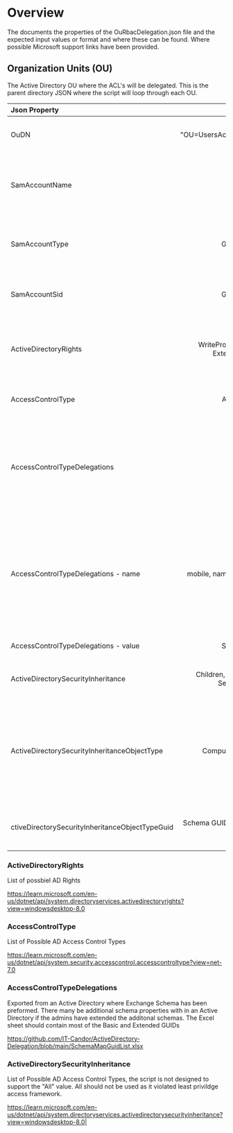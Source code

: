 # Overview
The documents the properties of the OuRbacDelegation.json file and the expected input values or format and where these can be found. Where possible Microsoft support links have been provided.

## Organization Units (OU)
The Active Directory OU where the ACL's will be delegated. This is the parent directory JSON where the script will loop through each OU.

| Json Property | Example | Description |
|:--------------|:-----:|:--------------------|
| OuDN  |  "OU=UsersAccounts,DC=lab,DC=com" | Can be found in the attributes of an OU in AD |
| SamAccountName  | TestUser  | Sam Account of the user or group object that will be delegated permissions on the OU | 
| SamAccountType | Group or User | Used within the script to get the object SID within Active Directory |
| SamAccountSid | Group or User | SID of the User or Group that will be delegated permission |
| ActiveDirectoryRights | WriteProperty, Delete, Read, ExtendedRight, etc.  | Review the Microsoft documentation for a list of all possible values, link below |
| AccessControlType | Allow or Deny | Allowing or Denying permission to objects|
| AccessControlTypeDelegations | Key Pairs | The property and Schema GUID value of that property to be delegated, Excel sheet has a collect of common values, link below |
| AccessControlTypeDelegations - name | mobile, name, member, phone, etc. | Name of the property to delegate, only used to make it legiable within the JSON file for a human to read without having to look up the GUID in the Excel sheet or AD |
| AccessControlTypeDelegations - value | Schema GUID | GUID of the property to delegate |
| ActiveDirectorySecurityInheritance | Children, Descendents, None, SelfAndChildren | Where to apply within the OU - link below  |
| ActiveDirectorySecurityInheritanceObjectType | Computer, Group, or User | Type of object to delegate, only used to make it legiable within the JSON file for a human to read without having to look up the GUID in the Excel sheet or AD |
| ctiveDirectorySecurityInheritanceObjectTypeGuid | Schema GUID of Computer, Group, or User | GUID of the object type to delegate permission to control |

### ActiveDirectoryRights

List of possbiel AD Rights

 https://learn.microsoft.com/en-us/dotnet/api/system.directoryservices.activedirectoryrights?view=windowsdesktop-8.0 
 
 ### AccessControlType 
 
 List of Possible AD Access Control Types
 
 https://learn.microsoft.com/en-us/dotnet/api/system.security.accesscontrol.accesscontroltype?view=net-7.0 
 
 ### AccessControlTypeDelegations
 
 Exported from an Active Directory where Exchange Schema has been preformed. There many be additional schema properties with in an Active Directory if the admins have extended the additonal schemas. The Excel sheet should contain most of the Basic and Extended GUIDs
 
 https://github.com/IT-Candor/ActiveDirectory-Delegation/blob/main/SchemaMapGuidList.xlsx
 
 ### ActiveDirectorySecurityInheritance
 
 List of Possible AD Access Control Types, the script is not designed to support the "All" value. All should not be used as it violated least privildge access framework.
 
 https://learn.microsoft.com/en-us/dotnet/api/system.directoryservices.activedirectorysecurityinheritance?view=windowsdesktop-8.0|
